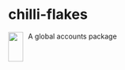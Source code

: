 # chilli-flakes
<img src="http://www.eatouteatwell.com/wp-content/uploads/2012/05/red-hot-chili-pepper.jpg" style="width:30px; height:60px;float:left;padding-right:10px"/>

A global accounts package
